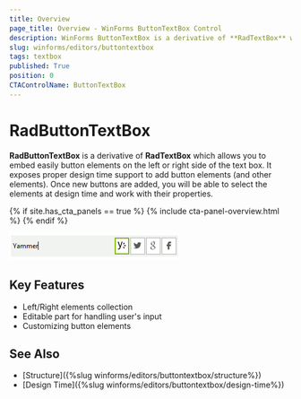 ```yaml
---
title: Overview
page_title: Overview - WinForms ButtonTextBox Control
description: WinForms ButtonTextBox is a derivative of **RadTextBox** which allows you to embed easily button elements on the left or right side of the text box.
slug: winforms/editors/buttontextbox
tags: textbox
published: True
position: 0
CTAControlName: ButtonTextBox
---
```


# RadButtonTextBox

**RadButtonTextBox** is a derivative of **RadTextBox** which allows you to embed easily button elements on the left or right side of the text box. It exposes proper design time support to add button elements (and other elements). Once new buttons are added, you will be able to select the elements at design time and work with their properties.

{% if site.has_cta_panels == true %}
{% include cta-panel-overview.html %}
{% endif %}

![editors-buttontextbox-overview 001](images/editors-buttontextbox-overview001.png)

## Key Features

- Left/Right elements collection
- Editable part for handling user's input
- Customizing button elements


## See Also

* [Structure]({%slug winforms/editors/buttontextbox/structure%})
* [Design Time]({%slug winforms/editors/buttontextbox/design-time%})